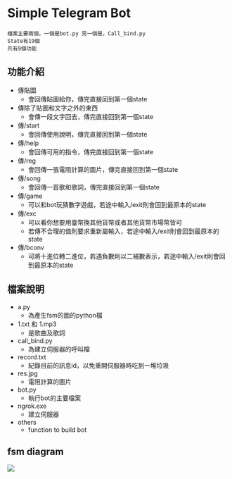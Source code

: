 # Simple Telegram Bot　
```
檔案主要兩個，一個是bot.py 另一個是，Call_bind.py
State有19個
共有9個功能
```
## 功能介紹
* 傳貼圖
  - 會回傳貼圖給你，傳完直接回到第一個state
* 傳除了貼圖和文字之外的東西
  - 會傳一段文字回去，傳完直接回到第一個state
* 傳/start
  - 會回傳使用說明，傳完直接回到第一個state
* 傳/help
  - 會回傳可用的指令，傳完直接回到第一個state
* 傳/reg
  - 會回傳一張電阻計算的圖片，傳完直接回到第一個state
* 傳/song
  - 會回傳一首歌和歌詞，傳完直接回到第一個state
* 傳/game
  - 可以和bot玩猜數字遊戲，若途中輸入/exit則會回到最原本的state
* 傳/exc
  - 可以看你想要用臺幣換其他貨幣或者其他貨幣市場幣皆可
  - 若傳不合理的值則要求重新屬輸入，若途中輸入/exit則會回到最原本的state
* 傳/bconv
  - 可將十進位轉二進位，若遇負數則以二補數表示，若途中輸入/exit則會回到最原本的state
## 檔案說明
* a.py
    - 為產生fsm的圖的python檔
* 1.txt 和 1.mp3
    - 是歌曲及歌詞
* call_bind.py
    - 為建立伺服器的呼叫檔
* record.txt
    - 紀錄目前的訊息id，以免重開伺服器時吃到一堆垃圾
* res.jpg
    - 電阻計算的圖片
* bot.py
    - 執行bot的主要檔案
* ngrok.exe
    - 建立伺服器
* others
    - function to build bot

## fsm diagram
![](https://i.imgur.com/lXrZWYJ.png)
